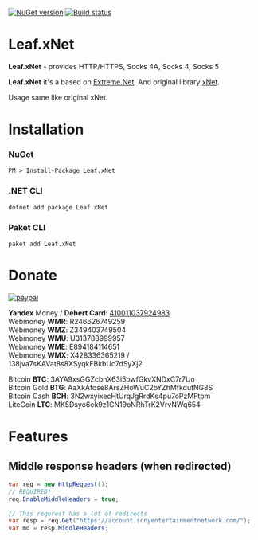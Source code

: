 [![NuGet version](https://badge.fury.io/nu/Leaf.xNet.svg)](https://badge.fury.io/nu/Leaf.xNet) [![Build status](https://ci.appveyor.com/api/projects/status/em4aje36etb63kdt/branch/master?svg=true)](https://ci.appveyor.com/project/grandsilence/leaf-xnet/branch/master)

# Leaf.xNet
**Leaf.xNet** - provides HTTP/HTTPS, Socks 4A, Socks 4, Socks 5

**Leaf.xNet** it's a based on [Extreme.Net](https://github.com/Fedorus/Extreme.Net). And original library [xNet](https://github.com/X-rus/xNet).

Usage same like original xNet.

# Installation

### NuGet
```
PM > Install-Package Leaf.xNet
```

### .NET CLI
```
dotnet add package Leaf.xNet
```

### Paket CLI
```
paket add Leaf.xNet
```

# Donate
[![paypal](https://www.paypalobjects.com/en_US/i/btn/btn_donateCC_LG.gif)](https://www.paypal.com/cgi-bin/webscr?cmd=_s-xclick&hosted_button_id=FZLZ5ED65HVCL)

**Yandex** Money / **Debert Card**: [410011037924983](https://money.yandex.com/to/410011037924983)  
Webmoney **WMR**: R246626749259  
Webmoney **WMZ**: Z349403749504  
Webmoney **WMU**: U313788999957  
Webmoney **WME**: E894184114651  
Webmoney **WMX**: X428336365219 / 138jva7sKAVat8s8XSyqkFBkbUc7dSyXj2  
  
Bitcoin **BTC**: 3AYA9xsGGZcbnX63i5bwfGkvXNDxC7r7Uo  
Bitcoin Gold **BTG**: AaXkAfose8ArsZHoWuC2bYZhMfkdutNG8S  
Bitcoin Cash **BCH**: 3N2wxyixecHtUrqJgRrdKs4pu7oPzMFtpm  
LiteCoin **LTC**: MK5Dsyo6ek9z1CN19oNRhTrK2VrvNWq654  


# Features
## Middle response headers (when redirected)
```csharp
var req = new HttpRequest();
// REQUIRED!
req.EnableMiddleHeaders = true;

// This requrest has a lot of redirects
var resp = req.Get("https://account.sonyentertainmentnetwork.com/");
var md = resp.MiddleHeaders;
```
